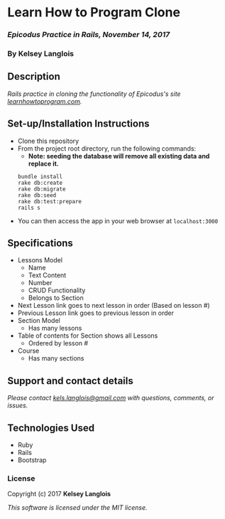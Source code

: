 # Learn How to Program Clone

### _Epicodus Practice in Rails, November 14, 2017_

### By Kelsey Langlois

## Description

_Rails practice in cloning the functionality of Epicodus's site [learnhowtoprogram.com](learnhowtoprogram.com)._

## Set-up/Installation Instructions

* Clone this repository
* From the project root directory, run the following commands:
  * **Note: seeding the database will remove all existing data and replace it.**
  ```
  bundle install
  rake db:create
  rake db:migrate
  rake db:seed
  rake db:test:prepare
  rails s
  ```
* You can then access the app in your web browser at ```localhost:3000```

## Specifications

* Lessons Model
  * Name
  * Text Content
  * Number
  * CRUD Functionality
  * Belongs to Section
* Next Lesson link goes to next lesson in order (Based on lesson #)
* Previous Lesson link goes to previous lesson in order
* Section Model
  * Has many lessons
* Table of contents for Section shows all Lessons
  * Ordered by lesson #
* Course
  * Has many sections

## Support and contact details

_Please contact [kels.langlois@gmail.com](mailto:kels.langlois@gmail.com) with questions, comments, or issues._

## Technologies Used

* Ruby
* Rails
* Bootstrap

### License

Copyright (c) 2017 **Kelsey Langlois**

*This software is licensed under the MIT license.*

